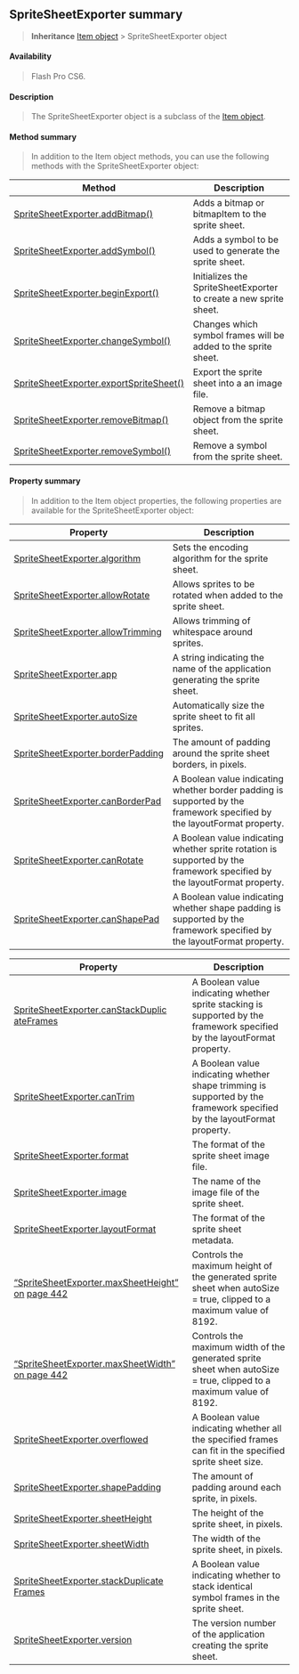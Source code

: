 ## SpriteSheetExporter summary

> **Inheritance** [Item object](#_bookmark658) \> SpriteSheetExporter object

#### Availability

> Flash Pro CS6.

#### Description

> The SpriteSheetExporter object is a subclass of the [Item object](#_bookmark658).

#### Method summary

> In addition to the Item object methods, you can use the following methods with the SpriteSheetExporter object:

| **Method**                                                          | **Description**                                                   |
|---------------------------------------------------------------------|-------------------------------------------------------------------|
| [SpriteSheetExporter.addBitmap()](#SpriteSheetExporter.addBitmap()) | Adds a bitmap or bitmapItem to the sprite sheet.                  |
| [SpriteSheetExporter.addSymbol()](#_bookmark847)                    | Adds a symbol to be used to generate the sprite sheet.            |
| [SpriteSheetExporter.beginExport()](#_bookmark853)                  | Initializes the SpriteSheetExporter to create a new sprite sheet. |
| [SpriteSheetExporter.changeSymbol()](#_bookmark860)                 | Changes which symbol frames will be added to the sprite sheet.    |
| [SpriteSheetExporter.exportSpriteSheet()](#_bookmark861)            | Export the sprite sheet into a an image file.                     |
| [SpriteSheetExporter.removeBitmap()](#_bookmark868)                 | Remove a bitmap object from the sprite sheet.                     |
| [SpriteSheetExporter.removeSymbol()](#_bookmark869)                 | Remove a symbol from the sprite sheet.                            |

#### Property summary

> In addition to the Item object properties, the following properties are available for the SpriteSheetExporter object:

| **Property**                                       | **Description**                                                                                                          |
|----------------------------------------------------|--------------------------------------------------------------------------------------------------------------------------|
| [SpriteSheetExporter.algorithm](#_bookmark848)     | Sets the encoding algorithm for the sprite sheet.                                                                        |
| [SpriteSheetExporter.allowRotate](#_bookmark849)   | Allows sprites to be rotated when added to the sprite sheet.                                                             |
| [SpriteSheetExporter.allowTrimming](#_bookmark850) | Allows trimming of whitespace around sprites.                                                                            |
| [SpriteSheetExporter.app](#_bookmark851)           | A string indicating the name of the application generating the sprite sheet.                                             |
| [SpriteSheetExporter.autoSize](#_bookmark852)      | Automatically size the sprite sheet to fit all sprites.                                                                  |
| [SpriteSheetExporter.borderPadding](#_bookmark854) | The amount of padding around the sprite sheet borders, in pixels.                                                        |
| [SpriteSheetExporter.canBorderPad](#_bookmark855)  | A Boolean value indicating whether border padding is supported by the framework specified by the layoutFormat property.  |
| [SpriteSheetExporter.canRotate](#_bookmark856)     | A Boolean value indicating whether sprite rotation is supported by the framework specified by the layoutFormat property. |
| [SpriteSheetExporter.canShapePad](#_bookmark858)   | A Boolean value indicating whether shape padding is supported by the framework specified by the layoutFormat property.   |

| **Property**                                                                       | **Description**                                                                                                          |
|------------------------------------------------------------------------------------|--------------------------------------------------------------------------------------------------------------------------|
| [SpriteSheetExporter.canStackDuplic](#_bookmark859) [ateFrames](#_bookmark859)     | A Boolean value indicating whether sprite stacking is supported by the framework specified by the layoutFormat property. |
| [SpriteSheetExporter.canTrim](#_bookmark857)                                       | A Boolean value indicating whether shape trimming is supported by the framework specified by the layoutFormat property.  |
| [SpriteSheetExporter.format](#_bookmark862)                                        | The format of the sprite sheet image file.                                                                               |
| [SpriteSheetExporter.image](#_bookmark863)                                         | The name of the image file of the sprite sheet.                                                                          |
| [SpriteSheetExporter.layoutFormat](#_bookmark864)                                  | The format of the sprite sheet metadata.                                                                                 |
| [“SpriteSheetExporter.maxSheetHeight” on](#_bookmark865) [page 442](#_bookmark865) | Controls the maximum height of the generated sprite sheet when autoSize = true, clipped to a maximum value of 8192.      |
| [“SpriteSheetExporter.maxSheetWidth”](#_bookmark866) [on page 442](#_bookmark866)  | Controls the maximum width of the generated sprite sheet when autoSize = true, clipped to a maximum value of 8192.       |
| [SpriteSheetExporter.overflowed](#_bookmark867)                                    | A Boolean value indicating whether all the specified frames can fit in the specified sprite sheet size.                  |
| [SpriteSheetExporter.shapePadding](#_bookmark870)                                  | The amount of padding around each sprite, in pixels.                                                                     |
| [SpriteSheetExporter.sheetHeight](#_bookmark871)                                   | The height of the sprite sheet, in pixels.                                                                               |
| [SpriteSheetExporter.sheetWidth](#_bookmark872)                                    | The width of the sprite sheet, in pixels.                                                                                |
| [SpriteSheetExporter.stackDuplicate](#_bookmark873) [Frames](#_bookmark873)        | A Boolean value indicating whether to stack identical symbol frames in the sprite sheet.                                 |
| [SpriteSheetExporter.version](#_bookmark874)                                       | The version number of the application creating the sprite sheet.                                                         |

<span id="SpriteSheetExporter.addBitmap()" class="anchor"></span>
